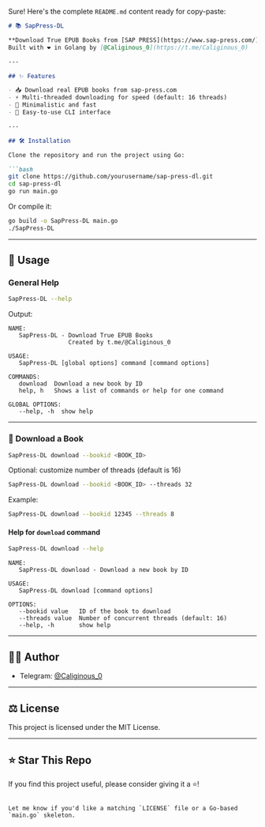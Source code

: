 Sure! Here's the complete `README.md` content ready for copy-paste:

````markdown
# 📚 SapPress-DL

**Download True EPUB Books from [SAP PRESS](https://www.sap-press.com/)**  
Built with ❤️ in Golang by [@Caliginous_0](https://t.me/Caliginous_0)

---

## ✨ Features

- 📥 Download real EPUB books from sap-press.com
- ⚡ Multi-threaded downloading for speed (default: 16 threads)
- 🎯 Minimalistic and fast
- 🧩 Easy-to-use CLI interface

---

## 🛠️ Installation

Clone the repository and run the project using Go:

```bash
git clone https://github.com/yourusername/sap-press-dl.git
cd sap-press-dl
go run main.go
````

Or compile it:

```bash
go build -o SapPress-DL main.go
./SapPress-DL
```

---

## 🚀 Usage

### General Help

```bash
SapPress-DL --help
```

Output:

```
NAME:
   SapPress-DL - Download True EPUB Books
                 Created by t.me/@Caliginous_0

USAGE:
   SapPress-DL [global options] command [command options]

COMMANDS:
   download  Download a new book by ID
   help, h   Shows a list of commands or help for one command

GLOBAL OPTIONS:
   --help, -h  show help
```

---

### 📘 Download a Book

```bash
SapPress-DL download --bookid <BOOK_ID>
```

Optional: customize number of threads (default is 16)

```bash
SapPress-DL download --bookid <BOOK_ID> --threads 32
```

Example:

```bash
SapPress-DL download --bookid 12345 --threads 8
```

#### Help for `download` command

```bash
SapPress-DL download --help
```

```
NAME:
   SapPress-DL download - Download a new book by ID

USAGE:
   SapPress-DL download [command options]

OPTIONS:
   --bookid value   ID of the book to download
   --threads value  Number of concurrent threads (default: 16)
   --help, -h       show help
```

---

## 🧑‍💻 Author

* Telegram: [@Caliginous\_0](https://t.me/Caliginous_0)

---

## ⚖️ License

This project is licensed under the MIT License.

---

## ⭐️ Star This Repo

If you find this project useful, please consider giving it a ⭐️!

```

Let me know if you'd like a matching `LICENSE` file or a Go-based `main.go` skeleton.
```
